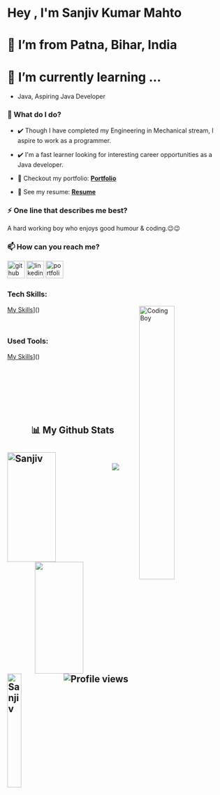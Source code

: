 # Hey , I'm Sanjiv Kumar Mahto 
#  🌱 I’m from Patna, Bihar, India 
# 🌱 I’m currently learning ...
- Java, Aspiring Java Developer

###  🌱 What do I do?
- ✔️ Though I have completed my Engineering in Mechanical stream, I aspire to work as a programmer.

- ✔️ I'm a fast learner looking for interesting career opportunities as a Java developer. 
- 🔭 Checkout my portfolio: **[Portfolio](https://Sanjiv358.github.io)**
- 💼 See my resume: **[Resume](https://drive.google.com/file/d/1JqUwJB10wmCJYIy2wHFMlwgY2IYmWpAE/view?usp=sharing)**

### ⚡ One line that describes me best? 
A hard working boy who enjoys good humour & coding.😉😉

### 📫 How can you reach me?

[<img src='https://cdn.jsdelivr.net/npm/simple-icons@3.0.1/icons/github.svg' alt='github' height='40'>](https://github.com/Sanjiv358)
[<img src='https://cdn.jsdelivr.net/npm/simple-icons@3.0.1/icons/linkedin.svg' alt='linkedin' height='40'>](https://www.linkedin.com/in/sanjiv-kumar-mahto-ba9b5b13a/)
[<img src='https://cdn.jsdelivr.net/npm/simple-icons@3.0.1/icons/pinterest.svg' alt='portfolio' height='40'>](https://sanjiv358.github.io/)



### Tech Skills:

<!-- coding boy -->
<img width="40%" align="right" alt="Coding Boy" src="https://github.com/sanajitjana/sanajitjana/blob/master/coding.gif?raw=true" />

<!-- language -->

[My Skills](https://skillicons.dev/icons?i=java,spring,hibernate,mysql,js,html,css)]()

<br/>

### Used Tools:

[My Skills](https://skillicons.dev/icons?i=git,github,vscode,netlify)]()


<br/>
<br/>
<br/>
<br/>
<br><br>
<h2 align="center">📊 My Github Stats<h2>
<div>
 <img align="left" src="https://github-readme-streak-stats.herokuapp.com?user=Sanjiv358&theme=tokyonight&border_radius=10" alt="Sanjiv" height="250px" width="47%" />
 <img align="right" src="https://github-readme-stats.vercel.app/api?username=Sanjiv358&show_icons=true&theme=tokyonight&border_radus=10" height="255px" width="47%"/>
<div>
</br>
<div>
  <img align="left" src="https://github-readme-stats.vercel.app/api/top-langs/?username=Sanjiv358&theme=tokyonight" alt="Sanjiv" height="260px" width="25%" />
<div>
<img  src="https://raw.githubusercontent.com/Trilokia/Trilokia/379277808c61ef204768a61bbc5d25bc7798ccf1/bottom_header.svg" />

![Profile views](https://gpvc.arturio.dev/Sanjiv358) 
 
<!-- ![](./profile-3d-contrib/profile-night-green.svg) -->
